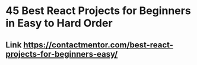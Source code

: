 # 45 Best React Projects for Beginners in Easy to Hard Order

## Link https://contactmentor.com/best-react-projects-for-beginners-easy/